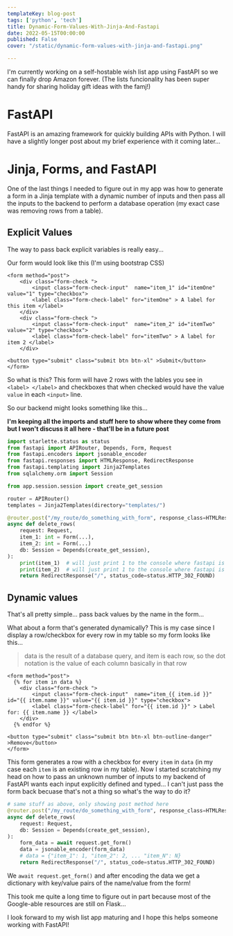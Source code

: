 ```yaml
---
templateKey: blog-post
tags: ['python', 'tech']
title: Dynamic-Form-Values-With-Jinja-And-Fastapi
date: 2022-05-15T00:00:00
published: False
cover: "/static/dynamic-form-values-with-jinja-and-fastapi.png"

---
```


I'm currently working on a self-hostable wish list app using FastAPI so we can
finally drop Amazon forever. (The lists funcionality has been super handy for
sharing holiday gift ideas with the famj!)

# FastAPI

FastAPI is an amazing framework for quickly building APIs with Python. I will have a slightly longer post about my brief experience with it coming later...

# Jinja, Forms, and FastAPI

One of the last things I needed to figure out in my app was how to generate a
form in a Jinja template with a dynamic number of inputs and then pass all the
inputs to the backend to perform a database operation (my exact case was
removing rows from a table).

## Explicit Values

The way to pass back explicit variables is really easy...

Our form would look like this (I'm using bootstrap CSS)

```jinja
<form method="post">
    <div class="form-check ">
        <input class="form-check-input"  name="item_1" id="itemOne" value="1" type="checkbox">
        <label class="form-check-label" for="itemOne" > A label for this item </label>
    </div>
    <div class="form-check ">
        <input class="form-check-input"  name="item_2" id="itemTwo" value="2" type="checkbox">
        <label class="form-check-label" for="itemTwo" > A label for item 2 </label>
    </div>

<button type="submit" class="submit btn btn-xl" >Submit</button>
</form>
```

So what is this? This form will have 2 rows with the lables you see in `<label>
</label>` and checkboxes that when checked would have the value `value` in each
`<input>` line.

So our backend might looks something like this...

__I'm keeping all the imports and stuff here to show where they come from but I won't discuss it all here - that'll be in a future post__

```python
import starlette.status as status
from fastapi import APIRouter, Depends, Form, Request
from fastapi.encoders import jsonable_encoder
from fastapi.responses import HTMLResponse, RedirectResponse
from fastapi.templating import Jinja2Templates
from sqlalchemy.orm import Session

from app.session.session import create_get_session

router = APIRouter()
templates = Jinja2Templates(directory="templates/")

@router.post("/my_route/do_something_with_form", response_class=HTMLResponse)
async def delete_rows(
    request: Request,
    item_1: int = Form(...),
    item_2: int = Form(...)
    db: Session = Depends(create_get_session),
):
    print(item_1)  # will just print 1 to the console where fastapi is running if the checkbox was checked
    print(item_2)  # will just print 1 to the console where fastapi is running if the checkbox was checked
    return RedirectResponse("/", status_code=status.HTTP_302_FOUND)
```


## Dynamic values

That's all pretty simple... pass back values by the name in the form...

What about a form that's generated dynamically? This is my case since I display a row/checkbox for every row in my table so my form looks like this...

> data is the result of a database query, and item is each row, so the dot notation is the value of each column basically in that row

```jinja
<form method="post">
  {% for item in data %}
    <div class="form-check ">
        <input class="form-check-input"  name="item_{{ item.id }}" id="{{ item.name }}" value="{{ item.id }}" type="checkbox">
        <label class="form-check-label" for="{{ item.id }}" > Label for: {{ item.name }} </label>
    </div>
  {% endfor %}

<button type="submit" class="submit btn btn-xl btn-outline-danger" >Remove</button>
</form>

```

This form generates a row with a checkbox for every `item` in `data` (in my
case each `item` is an existing row in my table). Now I started scratching my
head on how to pass an unknown number of inputs to my backend of FastAPI wants
each input explicitly defined and typed... I can't just pass the form back
becuase that's not a thing so what's the way to do it?


```python
# same stuff as above, only showing post method here
@router.post("/my_route/do_something_with_form", response_class=HTMLResponse)
async def delete_rows(
    request: Request,
    db: Session = Depends(create_get_session),
):
    form_data = await request.get_form()
    data = jsonable_encoder(form_data)
    # data = {"item_1": 1, "item_2": 2, ... "item_N": N}
    return RedirectResponse("/", status_code=status.HTTP_302_FOUND)
```

We `await request.get_form()` and after encoding the data we get a dictionary with key/value pairs of the name/value from the form!

This took me quite a long time to figure out in part because most of the Google-able resources are still on Flask...

I look forward to my wish list app maturing and I hope this helps someone working with FastAPI!

